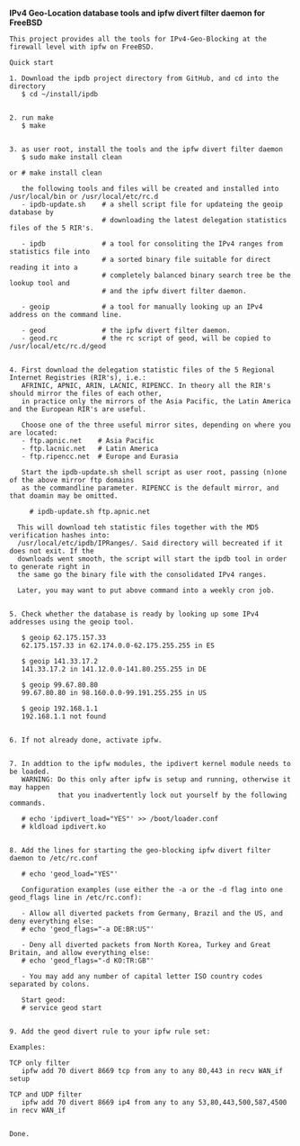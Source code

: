 **IPv4 Geo-Location database tools and ipfw divert filter daemon for FreeBSD**

    This project provides all the tools for IPv4-Geo-Blocking at the firewall level with ipfw on FreeBSD.

    Quick start

    1. Download the ipdb project directory from GitHub, and cd into the directory
       $ cd ~/install/ipdb


    2. run make
       $ make


    3. as user root, install the tools and the ipfw divert filter daemon
       $ sudo make install clean

    or # make install clean

       the following tools and files will be created and installed into /usr/local/bin or /usr/local/etc/rc.d
       - ipdb-update.sh    # a shell script file for updateing the geoip database by
                           # downloading the latest delegation statistics files of the 5 RIR's.
      
       - ipdb              # a tool for consoliting the IPv4 ranges from statistics file into
                           # a sorted binary file suitable for direct reading it into a
                           # completely balanced binary search tree be the lookup tool and
                           # and the ipfw divert filter daemon.
                          
       - geoip             # a tool for manually looking up an IPv4 address on the command line.

       - geod              # the ipfw divert filter daemon.
       - geod.rc           # the rc script of geod, will be copied to /usr/local/etc/rc.d/geod


    4. First download the delegation statistic files of the 5 Regional Internet Registries (RIR's), i.e.:
       AFRINIC, APNIC, ARIN, LACNIC, RIPENCC. In theory all the RIR's should mirror the files of each other,
       in practice only the mirrors of the Asia Pacific, the Latin America and the European RIR's are useful.
       
       Choose one of the three useful mirror sites, depending on where you are located:
       - ftp.apnic.net    # Asia Pacific
       - ftp.lacnic.net   # Latin America
       - ftp.ripencc.net  # Europe and Eurasia
       
       Start the ipdb-update.sh shell script as user root, passing (n)one of the above mirror ftp domains
       as the commandline parameter. RIPENCC is the default mirror, and that doamin may be omitted.
       
         # ipdb-update.sh ftp.apnic.net
       
      This will download teh statistic files together with the MD5 verification hashes into:
      /usr/local/etc/ipdb/IPRanges/. Said directory will becreated if it does not exit. If the
      downloads went smooth, the script will start the ipdb tool in order to generate right in 
      the same go the binary file with the consolidated IPv4 ranges.
      
      Later, you may want to put above command into a weekly cron job.


    5. Check whether the database is ready by looking up some IPv4 addresses using the geoip tool.

       $ geoip 62.175.157.33
       62.175.157.33 in 62.174.0.0-62.175.255.255 in ES
       
       $ geoip 141.33.17.2
       141.33.17.2 in 141.12.0.0-141.80.255.255 in DE
       
       $ geoip 99.67.80.80
       99.67.80.80 in 98.160.0.0-99.191.255.255 in US
       
       $ geoip 192.168.1.1
       192.168.1.1 not found
       

    6. If not already done, activate ipfw.


    7. In addtion to the ipfw modules, the ipdivert kernel module needs to be loaded.
       WARNING: Do this only after ipfw is setup and running, otherwise it may happen
                that you inadvertently lock out yourself by the following commands.

       # echo 'ipdivert_load="YES"' >> /boot/loader.conf
       # kldload ipdivert.ko


    8. Add the lines for starting the geo-blocking ipfw divert filter daemon to /etc/rc.conf

       # echo 'geod_load="YES"'
       
       Configuration examples (use either the -a or the -d flag into one geod_flags line in /etc/rc.conf):
       
       - Allow all diverted packets from Germany, Brazil and the US, and deny everything else:
       # echo 'geod_flags="-a DE:BR:US"'
       
       - Deny all diverted packets from North Korea, Turkey and Great Britain, and allow everything else:
       # echo 'geod_flags="-d KO:TR:GB"'
       
       - You may add any number of capital letter ISO country codes separated by colons.

       Start geod:
       # service geod start


    9. Add the geod divert rule to your ipfw rule set:

    Examples:

    TCP only filter
       ipfw add 70 divert 8669 tcp from any to any 80,443 in recv WAN_if setup

    TCP and UDP filter
       ipfw add 70 divert 8669 ip4 from any to any 53,80,443,500,587,4500 in recv WAN_if


    Done.
